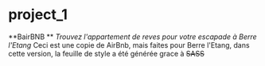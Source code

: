 # project_1
**BairBNB **
*Trouvez l'appartement de reves pour votre escapade à Berre l'Etang*
Ceci est une copie de AirBnb, mais faites pour Berre l'Etang, dans cette version, la feuille de 
style a été générée grace à ~~SASS~~
